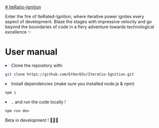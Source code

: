 [# IteRatio-Ignition](https://www.figma.com/proto/kSdkw0qzbYIf9ERKwKOemU/SolaRate---Ignition?type=design&node-id=15-8&t=LH9BCD0vRTQd4rKE-1&scaling=scale-down&page-id=0%3A1&starting-point-node-id=12%3A41)

Enter the fire of IteRated-Ignition, where iterative power ignites every aspect of development. Blaze the stages with impressive velocity and go beyond the boundaries of code in a fiery adventure towards technological excellence ✨ 
 
# User manual

<li>Clone the repository with:</li>

```bash
git clone https://github.com/EtherD3v/Iteratio-Ignition.git
```

<li>Install dependencies (make sure you installed node.js & npm)</li>

```bash
npm i
```
<li>.. and run the code locally !</li>

```bash
npm run dev
```

Beta in development ! 👨🏼‍💻
